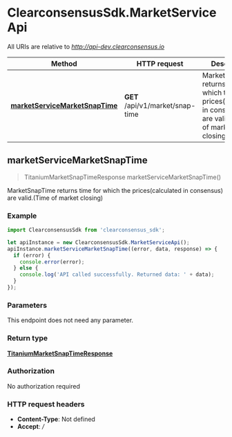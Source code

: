 # ClearconsensusSdk.MarketServiceApi

All URIs are relative to *http://api-dev.clearconsensus.io*

Method | HTTP request | Description
------------- | ------------- | -------------
[**marketServiceMarketSnapTime**](MarketServiceApi.md#marketServiceMarketSnapTime) | **GET** /api/v1/market/snap-time | MarketSnapTime returns time for which the prices(calculated in consensus) are valid.(Time of market closing)



## marketServiceMarketSnapTime

> TitaniumMarketSnapTimeResponse marketServiceMarketSnapTime()

MarketSnapTime returns time for which the prices(calculated in consensus) are valid.(Time of market closing)

### Example

```javascript
import ClearconsensusSdk from 'clearconsensus_sdk';

let apiInstance = new ClearconsensusSdk.MarketServiceApi();
apiInstance.marketServiceMarketSnapTime((error, data, response) => {
  if (error) {
    console.error(error);
  } else {
    console.log('API called successfully. Returned data: ' + data);
  }
});
```

### Parameters

This endpoint does not need any parameter.

### Return type

[**TitaniumMarketSnapTimeResponse**](TitaniumMarketSnapTimeResponse.md)

### Authorization

No authorization required

### HTTP request headers

- **Content-Type**: Not defined
- **Accept**: */*

